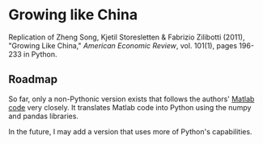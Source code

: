 # Growing like China
Replication of Zheng Song, Kjetil Storesletten & Fabrizio Zilibotti (2011), "Growing Like China," *American Economic Review*,  vol. 101(1), pages 196-233 in Python.

## Roadmap
So far, only a non-Pythonic version exists that follows the authors' [Matlab code](http://doi.org/10.3886/E112395V1) very closely. It translates Matlab code into Python using the numpy and pandas libraries.

In the future, I may add a version that uses more of Python's capabilities.
